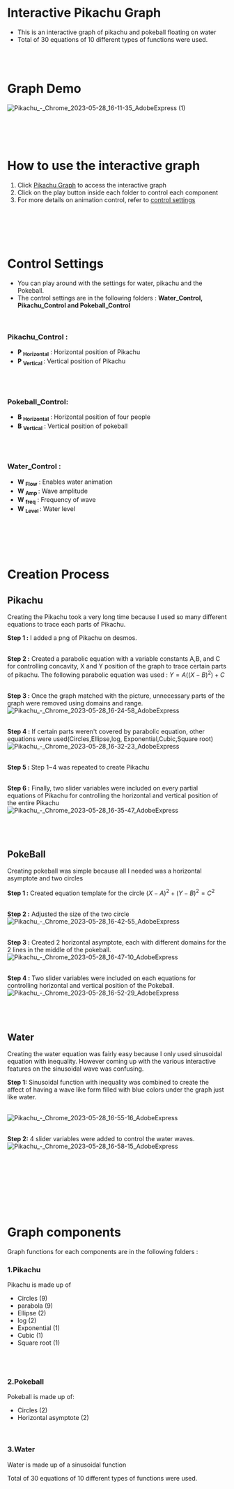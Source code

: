 # Interactive Pikachu Graph
* This is an interactive graph of pikachu and pokeball floating on water
* Total of 30 equations of 10 different types of functions were used.
<br />
<br />


# Graph Demo
![Pikachu_-_Chrome_2023-05-28_16-11-35_AdobeExpress (1)](https://github.com/juho-creator/Graphing-Pikachu/assets/72856990/df81b209-0bf5-4404-8255-aa2323151de5)
<br />
<br />
<br />
<br />
<br />

# How to use the interactive graph
1. Click [Pikachu Graph](https://www.desmos.com/calculator/v8mpye0wof) to access the interactive graph
2. Click on the play button inside each folder to control each component
3. For more details on animation control, refer to [control settings](https://github.com/juho-creator/Interactive-Pikachu-Pokeball-Graph/blob/main/README.md#control-settings)

<br />
<br />
<br />
<br />


# Control Settings
* You can play around with the settings for water, pikachu and the Pokeball. <br />
* The control settings are in the following folders : **Water_Control, Pikachu_Control and Pokeball_Control**
<br />


### Pikachu_Control :
* **P <sub> Horizontal</sub>** : Horizontal position of Pikachu 
* **P <sub> Vertical </sub>** : Vertical position of Pikachu
<br />
<br />


### Pokeball_Control: 
* **B	<sub>Horizontal</sub>** : Horizontal position of four people
* **B <sub>Vertical</sub>** : Vertical position of pokeball
<br />
<br />


### Water_Control :
* **W <sub> Flow</sub>** : Enables water animation<br />
* **W <sub>Amp </sub>** : Wave amplitude<br />
* **W	<sub> freq</sub>** : Frequency of wave <br />
* **W <sub>Level </sub>** : Water level<br />

<br />
<br />
<br />
<br />

# Creation Process 

## Pikachu
Creating the Pikachu took a very long time because I used so many different equations to trace each parts of Pikachu.
<br />

**Step 1 :** I added a png of Pikachu on desmos. 
<br />
<br />


**Step 2 :** Created a parabolic equation with a variable constants A,B, and C for controlling concavity, X and Y 
position of the graph to trace certain parts of pikachu. The following parabolic equation was used : $Y = A((X - B)^2) + C$
<br />
<br />


**Step 3 :** Once the graph matched with the picture, unnecessary parts of the graph were removed using domains and range.<br />
![Pikachu_-_Chrome_2023-05-28_16-24-58_AdobeExpress](https://github.com/juho-creator/Graphing-Pikachu/assets/72856990/88e56472-a879-4144-8cb2-e50f300d62f0)
<br />
<br />


**Step 4 :**  If certain parts weren't covered by parabolic equation, other equations were used(Circles,Ellipse,log, Exponential,Cubic,Square root)<br />
![Pikachu_-_Chrome_2023-05-28_16-32-23_AdobeExpress](https://github.com/juho-creator/Graphing-Pikachu/assets/72856990/848dce22-e0b1-4037-8e9f-9bb35d6382d9)
<br />
<br />


**Step 5 :** Step 1~4 was repeated to create Pikachu
<br />
<br />

**Step 6 :** Finally, two slider variables were included on every partial equations of Pikachu for controlling the horizontal and vertical position of the entire Pikachu<br />
![Pikachu_-_Chrome_2023-05-28_16-35-47_AdobeExpress](https://github.com/juho-creator/Graphing-Pikachu/assets/72856990/f740967f-7dd2-4423-91c6-f995e49a12b5)
<br />
<br />
<br />
<br />

## PokeBall
Creating pokeball was simple because all I needed was a horizontal asymptote and two circles 
<br />

**Step 1 :** Created equation template for the circle $(X-A)^2+(Y-B)^2=C^2$
<br />
<br />

**Step 2 :**  Adjusted the size of the two circle<br />
![Pikachu_-_Chrome_2023-05-28_16-42-55_AdobeExpress](https://github.com/juho-creator/Graphing-Pikachu/assets/72856990/beb67fe5-adab-4f77-96ee-f9a7a85dfbb5)
<br />
<br />


**Step 3 :** Created 2 horizontal asymptote, each with different domains for the 2 lines in the middle of the pokeball.<br />
![Pikachu_-_Chrome_2023-05-28_16-47-10_AdobeExpress](https://github.com/juho-creator/Graphing-Pikachu/assets/72856990/762c90a4-571c-4e8f-b0fa-2b941eb5b2a0)
<br />
<br />

**Step 4 :** Two slider variables were included on each equations for controlling horizontal and vertical position of the Pokeball.<br />
![Pikachu_-_Chrome_2023-05-28_16-52-29_AdobeExpress](https://github.com/juho-creator/Graphing-Pikachu/assets/72856990/cbe51756-feb1-4c6c-8cad-c2208d755d21)
<br />
<br />
<br />
<br />

## Water 
Creating the water equation was fairly easy because I only used sinusoidal equation with inequality. However coming up with the various interactive features on the sinusoidal wave was confusing. 

**Step 1:** Sinusoidal function with inequality was combined to create the affect of having a wave like form filled with blue colors under the graph just like water.
<br />
<br />


![Pikachu_-_Chrome_2023-05-28_16-55-16_AdobeExpress](https://github.com/juho-creator/Graphing-Pikachu/assets/72856990/cc93cff3-219d-404b-b094-5d4abb404dfa)
<br />
<br />


**Step 2:** 4 slider variables were added to control the water waves.<br />
![Pikachu_-_Chrome_2023-05-28_16-58-15_AdobeExpress](https://github.com/juho-creator/Graphing-Pikachu/assets/72856990/b03b495f-4305-4717-ab9a-d8a5ae29f076)
<br />
<br />
<br />
<br />





<br />
<br />
<br />
<br />

# Graph components
Graph functions for each components are in the following folders :

### 1.Pikachu
Pikachu is made up of 
* Circles (9)
* parabola (9)
* Ellipse (2)
* log (2)
* Exponential (1)
* Cubic (1)
* Square root (1)  
<br />
<br />

### 2.Pokeball
Pokeball is made up of: 
* Circles (2)
* Horizontal asymptote (2)
<br />

### 3.Water
Water is made up of a sinusoidal function

Total of 30 equations of 10 different types of functions were used. 
